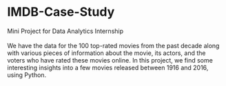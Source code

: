 # IMDB-Case-Study 
Mini Project for Data Analytics Internship </br></br>
We have the data for the 100 top-rated movies from the past decade along with various pieces of information about the movie, its actors, and the voters who have rated these movies online.
In this project, we find some interesting insights into a few movies released between 1916 and 2016, using Python.
